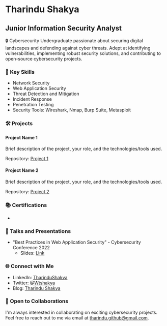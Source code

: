 # Tharindu Shakya
## Junior Information Security Analyst

🔒 Cybersecurity Undergraduate passionate about securing digital landscapes and defending against cyber threats. Adept at identifying vulnerabilities, implementing robust security solutions, and contributing to open-source cybersecurity projects. 

### 🔑 Key Skills

- Network Security
- Web Application Security
- Threat Detection and Mitigation
- Incident Response
- Penetration Testing
- Security Tools: Wireshark, Nmap, Burp Suite, Metasploit

### 🛠️ Projects

#### Project Name 1
Brief description of the project, your role, and the technologies/tools used.

Repository: [Project 1](https://github.com/tharindushakya/project1)

#### Project Name 2
Brief description of the project, your role, and the technologies/tools used.

Repository: [Project 2](https://github.com/tharindushakya/project2)

### 📚 Certifications

- 

### 📢 Talks and Presentations

- "Best Practices in Web Application Security" - Cybersecurity Conference 2022
  - Slides: [Link](https://slideshare.net/TharinduShakya1/)

### 🌐 Connect with Me

- LinkedIn: [TharinduShakya](https://www.linkedin.com/in/tharindu-shakya-93775318b)
- Twitter: [@Wtshakya](https://twitter.com/@wtshakya)
- Blog: [Tharindu Shakya](https://tharindushakya.com)

### 🤝 Open to Collaborations

I'm always interested in collaborating on exciting cybersecurity projects. Feel free to reach out to me via email at tharindu.github@gmail.com.
